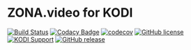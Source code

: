 #  ZONA.video for KODI

[![Build Status](https://img.shields.io/travis/vlmaksime/plugin.video.zona.mobi/master.svg)](https://travis-ci.org/vlmaksime/plugin.video.zona.mobi)
[![Codacy Badge](https://img.shields.io/codacy/grade/27e89b9c98c64e3b8af8fb3fd1a58fc0/master.svg)](https://www.codacy.com/app/vlmaksime/plugin.video.zona.mobi)
[![codecov](https://img.shields.io/codecov/c/github/vlmaksime/plugin.video.zona.mobi/master.svg)](https://codecov.io/gh/vlmaksime/plugin.video.zona.mobi/branch/master)
[![GitHub license](https://img.shields.io/github/license/vlmaksime/plugin.video.zona.mobi.svg)](https://github.com/vlmaksime/plugin.video.zona.mobi/blob/master/LICENSE)
[![KODI Support](https://img.shields.io/badge/KODI-14%2B-yellowgreen.svg)](https://kodi.tv/)
[![GitHub release](https://img.shields.io/github/release/vlmaksime/plugin.video.zona.mobi.svg)](https://github.com/vlmaksime/plugin.video.zona.mobi/releases)
